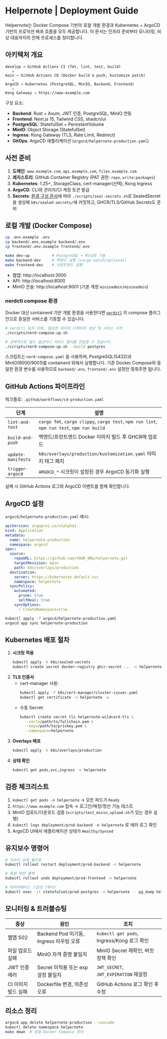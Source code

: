 # Helpernote | Deployment Guide

Helpernote는 Docker Compose 기반의 로컬 개발 환경과 Kubernetes + ArgoCD 기반의 프로덕션 배포 흐름을 모두 제공합니다. 이 문서는 인프라 준비부터 모니터링, 비상 대응까지의 전체 프로세스를 정리합니다.

## 아키텍처 개요

```
develop → GitHub Actions CI (fmt, lint, test, build)
   ↓
main → GitHub Actions CD (Docker build & push, kustomize patch)
   ↓
ArgoCD → Kubernetes (PostgreSQL, MinIO, Backend, Frontend)
   ↓
Kong Gateway → https://www.example.com
```

구성 요소:
- **Backend**: Rust + Axum, JWT 인증, PostgreSQL, MinIO 연동
- **Frontend**: Next.js 15, Tailwind CSS, shadcn/ui
- **PostgreSQL**: StatefulSet + PersistentVolume
- **MinIO**: Object Storage (StatefulSet)
- **Ingress**: Kong Gateway (TLS, Rate Limit, Redirect)
- **GitOps**: ArgoCD 애플리케이션 (`argocd/helpernote-production.yaml`)

## 사전 준비

1. **도메인**: `www.example.com`, `api.example.com`, `files.example.com`
2. **레지스트리**: GitHub Container Registry (PAT 권한: `repo`, `write:packages`)
3. **Kubernetes**: 1.25+, StorageClass, cert-manager(선택), Kong Ingress
4. **ArgoCD**: CLI와 관리자/CI 계정 토큰 발급
5. **Secrets**: [환경 구성 문서](./environment.md)에 따라 `./scripts/seal-secrets.sh`로 SealedSecret을 생성해 `k8s/sealed-secrets/`에 커밋하고, GHCR/TLS/GitHub Secrets도 준비

## 로컬 개발 (Docker Compose)

```bash
cp .env.example .env
cp backend/.env.example backend/.env
cp frontend/.env.example frontend/.env

make dev-up          # PostgreSQL + MinIO 기동
make backend-dev     # 백엔드 실행 (cargo watch/optional)
make frontend-dev    # 프런트엔드 실행
```

- 웹앱: http://localhost:3000  
- API: http://localhost:8000  
- MinIO 콘솔: http://localhost:9001 (기본 계정 `minioadmin/minioadmin`)

### nerdctl compose 환경

Docker 대신 containerd 기반 개발 환경을 사용한다면 [`nerdctl`](https://github.com/containerd/nerdctl) 의 compose 플러그인으로 동일한 서비스를 기동할 수 있습니다.

```bash
# nerdctl 설치 이후, 필요한 데이터 디렉터리 생성 및 서비스 시작
./scripts/nerd-compose-up.sh

# 선택적으로 빌드 옵션이나 서비스 필터를 전달할 수 있습니다.
./scripts/nerd-compose-up.sh --build postgres
```

스크립트는 `nerd-compose.yaml` 을 사용하며, PostgreSQL(5432)과 MinIO(9000/9001)를 containerd 위에서 실행합니다. 기존 Docker Compose와 동일한 환경 변수를 사용하므로 `backend/.env`, `frontend/.env` 설정만 맞춰주면 됩니다.

## GitHub Actions 파이프라인

워크플로: `.github/workflows/cd-production.yaml`

| 단계 | 설명 |
| ---- | ---- |
| `lint-and-test` | `cargo fmt`, `cargo clippy`, `cargo test`, `npm run lint`, `npm run test`, `npm run build` |
| `build-and-push` | 백엔드/프런트엔드 Docker 이미지 빌드 후 GHCR에 업로드 |
| `update-manifests` | `k8s/overlays/production/kustomization.yaml` 이미지 태그 패치 |
| `trigger-argocd` | `ARGOCD_*` 시크릿이 설정된 경우 ArgoCD 동기화 실행 |

실패 시 GitHub Actions 로그와 ArgoCD 이벤트를 함께 확인합니다.

## ArgoCD 설정

`argocd/helpernote-production.yaml` 예시:
```yaml
apiVersion: argoproj.io/v1alpha1
kind: Application
metadata:
  name: helpernote-production
  namespace: argocd
spec:
  source:
    repoURL: https://github.com/YOUR_ORG/helpernote.git
    targetRevision: main
    path: k8s/overlays/production
  destination:
    server: https://kubernetes.default.svc
    namespace: helpernote
  syncPolicy:
    automated:
      prune: true
      selfHeal: true
    syncOptions:
      - CreateNamespace=true
```

```bash
kubectl apply -f argocd/helpernote-production.yaml
argocd app sync helpernote-production
```

## Kubernetes 배포 절차

1. **시크릿 적용**  
   ```bash
   kubectl apply -k k8s/sealed-secrets
   kubectl create secret docker-registry ghcr-secret ... -n helpernote
   ```
2. **TLS 인증서**
   - cert-manager 사용:
     ```bash
     kubectl apply -f k8s/cert-manager/cluster-issuer.yaml
     kubectl get certificate -n helpernote -w
     ```
   - 수동 Secret:
     ```bash
     kubectl create secret tls helpernote-wildcard-tls \
       --cert=/path/to/fullchain.pem \
       --key=/path/to/privkey.pem \
       --namespace=helpernote
     ```
3. **Overlays 배포**
   ```bash
   kubectl apply -k k8s/overlays/production
   ```
4. **상태 확인**
   ```bash
   kubectl get pods,svc,ingress -n helpernote
   ```

## 검증 체크리스트

1. `kubectl get pods -n helpernote` → 모든 파드가 `Ready`
2. `https://www.example.com` 접속 → 로그인/매칭/정산 기능 테스트
3. MinIO 업로드/다운로드 검증 (`scripts/test_minio_upload.sh`가 있는 경우 실행)
4. `kubectl logs deployment/prod-backend -n helpernote` 로 에러 로그 확인
5. ArgoCD UI에서 애플리케이션 상태가 `Healthy/Synced`

## 유지보수 명령어

```bash
# 이미지 강제 롤아웃
kubectl rollout restart deployment/prod-backend -n helpernote

# 특정 버전 롤백
kubectl rollout undo deployment/prod-frontend -n helpernote

# 데이터베이스 스냅샷 (예시)
kubectl exec -it statefulset/prod-postgres -n helpernote -- pg_dump helpernote > backup.sql
```

## 모니터링 & 트러블슈팅

| 증상 | 원인 | 조치 |
| ---- | ---- | ---- |
| 웹앱 502 | Backend Pod 미기동, Ingress 라우팅 오류 | `kubectl get pods`, Ingress/Kong 로그 확인 |
| 파일 업로드 실패 | MinIO 자격 증명 불일치 | MinIO Secret 재확인, 버킷 정책 확인 |
| JWT 인증 에러 | Secret 미적용 또는 exp 설정 불일치 | `JWT_SECRET`, `JWT_EXPIRATION` 재설정 |
| CI 이미지 빌드 실패 | Dockerfile 변경, 의존성 오류 | GitHub Actions 로그 확인 후 수정 |

## 리소스 정리

```bash
argocd app delete helpernote-production --cascade
kubectl delete namespace helpernote
make down  # 로컬 Docker Compose 정리
```
